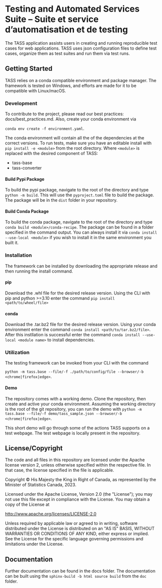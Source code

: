# Testing and Automated Services Suite – Suite et service d’automatisation et de testing

The TASS application assists users in creating and running reproducible
test cases for web applications. TASS uses json configuration files to
define test cases, organize them as test suites and run them via test
runs.

## Getting Started

TASS relies on a conda compatible environment and package manager. The
framework is tested on Windows, and efforts are made for it to be
compatible with Linux/macOS.

### Development

To contribute to the project, please read our best practices:
docs/best_practices.md. Also, create your conda environment via 

`conda env create -f environment.yaml`.

The conda environment will contain all the of the dependencies at the
correct versions. To run tests, make sure you have an editable install
with `pip install -e <module>` from the root directory. Where `<module>`
is replaced with the desired component of TASS:

- tass-base
- tass-converter

#### Build Pypi Package

To build the pypi package, navigate to the root of the directory and type
`python -m build`. This will use the `pyproject.toml` file to build the
package. The package will be in the `dist` folder in your repository.

#### Build Conda Package

To build the conda package, navigate to the root of the directory and type
`conda build <module>/conda-recipe`. The package can be found in a folder specified
in the command output. You can always install it via `conda install --use-local <module>` 
if you wish to install it in the same environment you built it.

### Installation

The framework can be installed by downloading the appropriate 
release and then running the install command.

#### pip

Download the .whl file for the desired release version. Using the CLI 
with pip and python >=3.10 enter the command `pip install <path/to/wheel/file>`

#### conda

Download the .tar.bz2 file for the desired release version. Using your conda environment
enter the command `conda install <path/to/tar.bz2/file>`. After this instllation is
successful enter the command `conda install --use-local <module name>` to install
dependencies.

### Utilization

The testing framework can be invoked from your CLI with the command

`python -m tass.base --file/-f ./path/to/config/file --browser/-b <chrome|firefox|edge>`.

#### Demo

The repository comes with a working demo. Clone the repository, then
create and active your conda environment. Assuming the working
directory is the root of the git repository, you can run the demo with
`python -m tass.base --file/-f demo/tass_sample.json --browser/-b <chrome|firefox|edge>`. 

This short demo will go through some of the actions TASS
supports on a test webpage. The test webpage is locally present in the
repository.

## License/Copyright

The code and all files in this repository are licensed under the Apache
license version 2, unless otherwise specified within the respective file.
In that case, the license specified in the file is applicable.

Copyright © His Majesty the King in Right of Canada, as represented by the
Minister of Statistics Canada, 2023.

Licensed under the Apache License, Version 2.0 (the "License"); you may
not use this file except in compliance with the License. You may obtain
a copy of the License at

  http://www.apache.org/licenses/LICENSE-2.0

Unless required by applicable law or agreed to in writing, software
distributed under the License is distributed on an "AS IS" BASIS, WITHOUT
WARRANTIES OR CONDITIONS OF ANY KIND, either express or implied. See the
License for the specific language governing permissions and limitations
under the License.

## Documentation

Further documentation can be found in the docs folder. The documentation
can be built using the `sphinx-build -b html source build` from the `doc`
folder.
